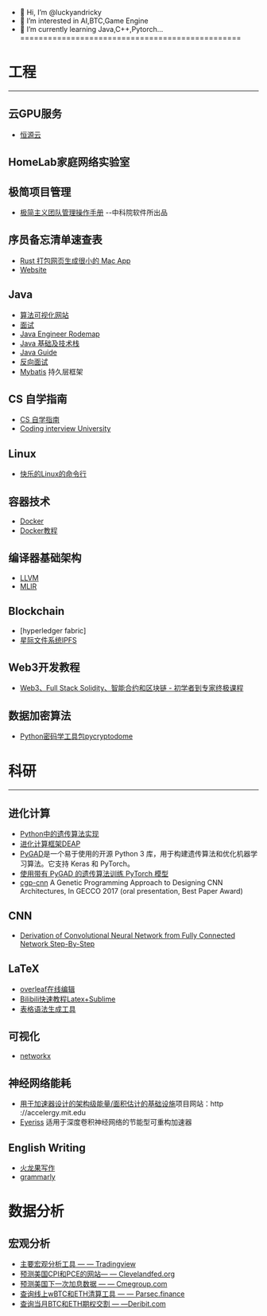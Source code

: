 - 👋 Hi, I’m @luckyandricky
- 👀 I’m interested in AI,BTC,Game Engine
- 🌱 I’m currently learning Java,C++,Pytorch...<br />
================================================<br />
# 工程
___
## 云GPU服务
* [恒源云](https://gpushare.com/auth/register?user=17*****9189&fromId=1f700011c003&source=link)<br />
## HomeLab家庭网络实验室
## 极简项目管理
* [极简主义团队管理操作手册](https://github.com/lazyparser/minimalist-team-leader) --中科院软件所出品<br />
## **序员备忘清单速查表**
* [Rust 打包网页生成很小的 Mac App](https://github.com/tw93/Pake)<br />
* [Website](https://wangchujiang.com/reference/index.html)<br />
## **Java**<br />
* [算法可视化网站](https://www.cs.usfca.edu/~galles/visualization/Algorithms.html)<br />
* [面试](https://github.com/cosen1024/Java-Interview)<br />
* [Java Engineer Rodemap](https://hollischuang.github.io/toBeTopJavaer/#/menu)<br />
* [Java 基础及技术栈](https://github.com/luckyandricky/Notebook/blob/main/java%E6%8A%80%E6%9C%AF%E6%A0%88/java%E5%9F%BA%E7%A1%80.md)<br />
* [Java Guide](https://github.com/Snailclimb/JavaGuide)<br />
* [反向面试](https://github.com/yifeikong/reverse-interview-zh)<br />
* [Mybatis](https://mybatis.org/mybatis-3/) 持久层框架<br />
## **CS 自学指南**<br />
* [CS 自学指南](https://csdiy.wiki/)<br />
* [Coding interview University ](https://github.com/jwasham/coding-interview-university)<br />
## **Linux**<br />
* [快乐的Linux的命令行](http://billie66.github.io/TLCL/index.html)<br />
## **容器技术**<br />
* [Docker](https://wangchujiang.com/reference/docs/docker.html#%E4%B8%80%E8%88%AC%E5%91%BD%E4%BB%A4)<br />
* [Docker教程](https://vuepress.mirror.docker-practice.com/)<br />
## **编译器基础架构**<br />
* [LLVM](https://github.com/llvm/llvm-project)<br />
* [MLIR](https://mlir.llvm.org/getting_started/TestingGuide/#command-line-incantations)<br />
## **Blockchain**<br />
* [hyperledger fabric]<br />
* [星际文件系统IPFS](https://github.com/ipfs/ipfs)<br />

## **Web3开发教程**<br />
* [Web3、Full Stack Solidity、智能合约和区块链 - 初学者到专家终极课程](https://github.com/smartcontractkit/full-blockchain-solidity-course-js)<br />
## **数据加密算法**<br />
* [Python密码学工具包pycryptodome](https://github.com/Legrandin/pycryptodome)<br />
# 科研
___
## **进化计算**<br />
* [Python中的遗传算法实现](https://towardsdatascience.com/genetic-algorithm-implementation-in-python-5ab67bb124a6)<br />
* [进化计算框架DEAP](https://github.com/DEAP/deap)<br />
* [PyGAD](https://github.com/ahmedfgad/GeneticAlgorithmPython)是一个易于使用的开源 Python 3 库，用于构建遗传算法和优化机器学习算法。它支持 Keras 和 PyTorch。<br />
* [使用带有 PyGAD 的遗传算法训练 PyTorch 模型](https://neptune.ai/blog/train-pytorch-models-using-genetic-algorithm-with-pygad)<br />
*  [cgp-cnn](https://github.com/sg-nm/cgp-cnn-PyTorch) A Genetic Programming Approach to Designing CNN Architectures, In GECCO 2017 (oral presentation, Best Paper Award)<br />

## **CNN**<br />
* [Derivation of Convolutional Neural Network from Fully Connected Network Step-By-Step](https://towardsdatascience.com/derivation-of-convolutional-neural-network-from-fully-connected-network-step-by-step-b42ebafa5275)<br />
## **LaTeX**<br />
* [overleaf在线编辑](https://www.overleaf.com/)<br />
* [Bilibili快速教程Latex+Sublime](https://www.bilibili.com/video/BV1p44y1P7P4/?spm_id_from=333.999.0.0)<br />
* [表格语法生成工具](https://www.tablesgenerator.com/#)<br />
## **可视化**<br />
* [networkx](https://github.com/networkx/networkx)<br />

## **神经网络能耗**<br />
* [用于加速器设计的架构级能量/面积估计的基础设施](https://github.com/Accelergy-Project/accelergy)项目网站：http ://accelergy.mit.edu<br />
* [Eyeriss](https://eyeriss.mit.edu/) 适用于深度卷积神经网络的节能型可重构加速器<br />
## **English Writing**<br />
* [火龙果写作](https://web.mypitaya.com/)<br />
* [grammarly](https://app.grammarly.com/)<br />

# 数据分析
## **宏观分析**<br />
* [主要宏观分析工具 — — Tradingview](https://www.tradingview.com/)<br />
* [预测美国CPI和PCE的网站— — Clevelandfed.org](https://www.clevelandfed.org/indicators-and-data/inflation-nowcasting)<br />
* [预测美国下一次加息数据 — — Cmegroup.com](https://www.cmegroup.com/markets/interest-rates/cme-fedwatch-tool.html?redirect=/trading/interest-rates/countdown-to-fomc.html)<br />
* [查询线上wBTC和ETH清算工具 — — Parsec.finance](https://parsec.finance/)<br />
* [查询当月BTC和ETH期权交割 — —Deribit.com](https://metrics.deribit.com/options/BTC)<br />
<!---
luckyandricky/luckyandricky is a ✨ special ✨ repository because its `README.md` (this file) appears on your GitHub profile.
You can click the Preview link to take a look at your changes.
--->
